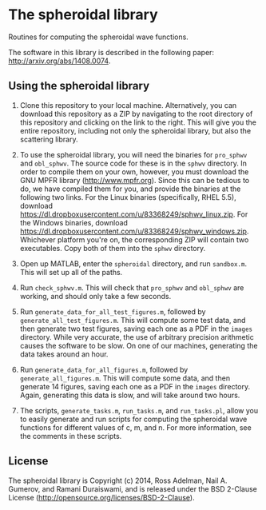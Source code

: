 The spheroidal library
======================

Routines for computing the spheroidal wave functions.

The software in this library is described in the following paper: http://arxiv.org/abs/1408.0074.

## Using the spheroidal library ##

1. Clone this repository to your local machine.
Alternatively, you can download this repository as a ZIP by navigating to the root directory of this repository and clicking on the link to the right.
This will give you the entire repository, including not only the spheroidal library, but also the scattering library.

2. To use the spheroidal library, you will need the binaries for `pro_sphwv` and `obl_sphwv`.
The source code for these is in the `sphwv` directory.
In order to compile them on your own, however, you must download the GNU MPFR library (http://www.mpfr.org).
Since this can be tedious to do, we have compiled them for you, and provide the binaries at the following two links.
For the Linux binaries (specifically, RHEL 5.5), download https://dl.dropboxusercontent.com/u/83368249/sphwv_linux.zip.
For the Windows binaries, download https://dl.dropboxusercontent.com/u/83368249/sphwv_windows.zip.
Whichever platform you're on, the corresponding ZIP will contain two executables.
Copy both of them into the `sphwv` directory.

2. Open up MATLAB, enter the `spheroidal` directory, and run `sandbox.m`.
This will set up all of the paths.

3. Run `check_sphwv.m`.
This will check that `pro_sphwv` and `obl_sphwv` are working, and should only take a few seconds.

4. Run `generate_data_for_all_test_figures.m`, followed by `generate_all_test_figures.m`.
This will compute some test data, and then generate two test figures, saving each one as a PDF in the `images` directory.
While very accurate, the use of arbitrary precision arithmetic causes the software to be slow.
On one of our machines, generating the data takes around an hour.

5. Run `generate_data_for_all_figures.m`, followed by `generate_all_figures.m`.
This will compute some data, and then generate 14 figures, saving each one as a PDF in the `images` directory.
Again, generating this data is slow, and will take around two hours.

6. The scripts, `generate_tasks.m`, `run_tasks.m`, and `run_tasks.pl`, allow you to easily generate and run scripts for computing the spheroidal wave functions for different values of c, m, and n.  For more information, see the comments in these scripts.

## License ##

The spheroidal library is Copyright (c) 2014, Ross Adelman, Nail A. Gumerov, and Ramani Duraiswami, and is released under the BSD 2-Clause License (http://opensource.org/licenses/BSD-2-Clause).
